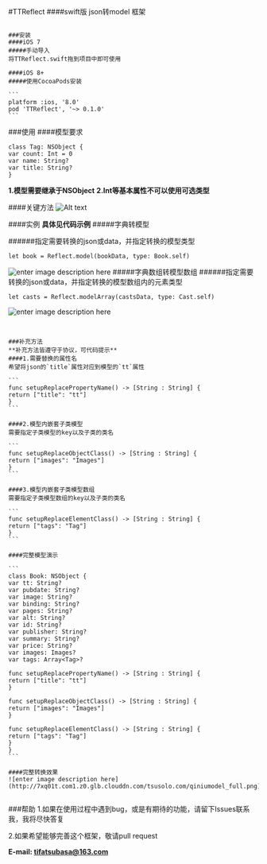 #TTReflect
####swift版 json转model 框架


````

###安装
####iOS 7
#####手动导入
将TTReflect.swift拖到项目中即可使用

####iOS 8+
#####使用CocoaPods安装

```
platform :ios, '8.0'
pod 'TTReflect', '~> 0.1.0'
```
````


###使用
####模型要求

```
class Tag: NSObject {
var count: Int = 0
var name: String?
var title: String?
}
```

**1.模型需要继承于NSObject**
**2.Int等基本属性不可以使用可选类型**

####关键方法
![Alt text](http://7xq01t.com1.z0.glb.clouddn.com/TTReflect_main_function-zh.png)

####实例
**具体见代码示例**
#####字典转模型

######指定需要转换的json或data，并指定转换的模型类型

```
let book = Reflect.model(bookData, type: Book.self)
```

![enter image description here](http://7xq01t.com1.z0.glb.clouddn.com/tsusolo.com/qiniumodel_basic.png)
#####字典数组转模型数组
######指定需要转换的json或data，并指定转换的模型数组内的元素类型

```
let casts = Reflect.modelArray(castsData, type: Cast.self)
```

![enter image description here](http://7xq01t.com1.z0.glb.clouddn.com/tsusolo.com/qiniumodel_array_basic.png)


````


###补充方法
**补充方法皆遵守于协议，可代码提示**
####1.需要替换的属性名
希望将json的`title`属性对应到模型的`tt`属性

```
func setupReplacePropertyName() -> [String : String] {
return ["title": "tt"]
}
```

####2.模型内嵌套子类模型
需要指定子类模型的key以及子类的类名

```
func setupReplaceObjectClass() -> [String : String] {
return ["images": "Images"]
}
```

####3.模型内嵌套子类模型数组
需要指定子类模型数组的key以及子类的类名

```
func setupReplaceElementClass() -> [String : String] {
return ["tags": "Tag"]
}
```

####完整模型演示

```
class Book: NSObject {
var tt: String?
var pubdate: String?
var image: String?
var binding: String?
var pages: String?
var alt: String?
var id: String?
var publisher: String?
var summary: String?
var price: String?
var images: Images?
var tags: Array<Tag>?

func setupReplacePropertyName() -> [String : String] {
return ["title": "tt"]
}

func setupReplaceObjectClass() -> [String : String] {
return ["images": "Images"]
}

func setupReplaceElementClass() -> [String : String] {
return ["tags": "Tag"]
}
}
```

####完整转换效果
![enter image description here](http://7xq01t.com1.z0.glb.clouddn.com/tsusolo.com/qiniumodel_full.png)


````



###帮助
1.如果在使用过程中遇到bug，或是有期待的功能，请留下Issues联系我，我将尽快答复

2.如果希望能够完善这个框架，敬请pull request

**E-mail: tifatsubasa@163.com**